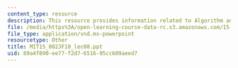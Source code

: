 ```yaml
---
content_type: resource
description: This resource provides information related to Algorithm analysis.
file: /media/https%3A/open-learning-course-data-rc.s3.amazonaws.com/15-082j-network-optimization-fall-2010/89a4f890ee77f2d7651695cc609aeed7_MIT15_082JF10_lec08.ppt
file_type: application/vnd.ms-powerpoint
resourcetype: Other
title: MIT15_082JF10_lec08.ppt
uid: 89a4f890-ee77-f2d7-6516-95cc609aeed7
---
```

